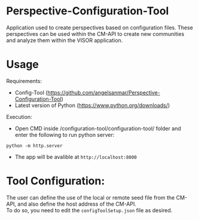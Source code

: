# Perspective-Configuration-Tool
Application used to create perspectives based on configuration files. These perspectives can be used within the CM-API to create new communities and analyze them within the VISOR application.  

# Usage
Requirements: 
- Config-Tool (https://github.com/angelsanmar/Perspective-Configuration-Tool)
- Latest version of Python (https://www.python.org/downloads/)

Execution:  
- Open CMD inside /configuration-tool/configuration-tool/ folder and enter the following to run python server:
``` 
python -m http.server
```
- The app will be avalible at ```http://localhost:8000```

# Tool Configuration:
The user can define the use of the local or remote seed file from the CM-API, and also define the host address of the CM-API.  
To do so, you need to edit the ```configToolSetup.json``` file as desired. 
